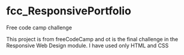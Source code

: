 # fcc_ResponsivePortfolio
Free code camp challenge

This project is from freeCodeCamp and ot is the final challenge in the Responsive Web Design module. I have used only HTML and CSS
